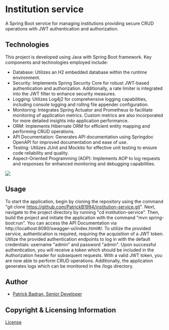 # Institution service

A Spring Boot service for managing institutions providing secure CRUD operations with JWT authentication and authorization.

## Technologies

This project is developed using Java with Spring Boot framework. Key components and technologies employed include:

* Database: Utilizes an H2 embedded database within the runtime environment.
* Security: Implements Spring Security Core for robust JWT-based authentication and authorization. Additionally, a rate limiter is integrated into the
  JWT filter to enhance security measures.
* Logging: Utilizes Log4j2 for comprehensive logging capabilities, including console logging and rolling file appender configuration.
* Monitoring: Integrates Spring Actuator and Prometheus to facilitate monitoring of application metrics. Custom metrics are also incorporated for more
  detailed insights into application performance.
* ORM: Implements Hibernate ORM for efficient entity mapping and performing CRUD operations.
* API Documentation: Generates API documentation using Springdoc OpenAPI for improved documentation and ease of use.
* Testing: Utilizes JUnit and Mockito for effective unit testing to ensure code reliability and quality.
* Aspect-Oriented Programming (AOP): Implements AOP to log requests and responses for enhanced monitoring and debugging capabilities.

<img src="https://img.shields.io/badge/Language-Java-orange.svg">

## Usage

To start the application, begin by cloning the repository using the command "git clone https://github.com/PatrickB1994/institution-service.git". Next,
navigate to the project directory by running "cd institution-service". Then, build the project and initiate the application with the command "mvn
spring-boot:run". You can access the API Documentation via http://localhost:8080/swagger-ui/index.html#/. To utilize the provided service,
authentication is required, requiring the acquisition of a JWT token. Utilize the provided authentication endpoints to log in with the default
credentials: username "admin" and password "admin". Upon successful authentication, you will receive a token which should be included in the
Authorization header for subsequent requests. With a valid JWT token, you are now able to perform CRUD operations. Additionally, the application
generates logs which can be monitored in the /logs directory.

## Author

- [Patrick Badran, Senior Developer](https://github.com/PatrickB1994)

## Copyright & Licensing Information

[License](https://www.apache.org/licenses/LICENSE-2.0.txt)
